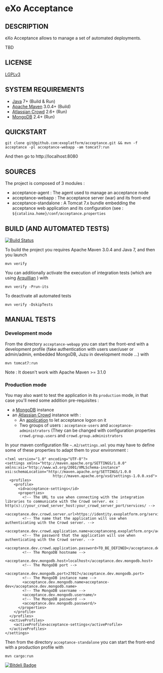 eXo Acceptance
==============

## DESCRIPTION

eXo Acceptance allows to manage a set of automated deployments.

TBD

## LICENSE

[LGPLv3](http://www.gnu.org/licenses/lgpl.html)

## SYSTEM REQUIREMENTS

- [Java](http://www.oracle.com/technetwork/java/javase/downloads/) 7+ (Build & Run)
- [Apache Maven](http://maven.apache.org) 3.0.4+ (Build)
- [Atlassian Crowd](https://www.atlassian.com/software/crowd/) 2.6+ (Run)
- [MongoDB](http://www.mongodb.org/) 2.4+ (Run)

## QUICKSTART

    git clone git@github.com:exoplatform/acceptance.git && mvn -f acceptance -pl acceptance-webapp -am tomcat7:run

And then go to http://localhost:8080

## SOURCES

The project is composed of 3 modules :

- acceptance-agent : The agent used to manage an acceptance node
- acceptance-webapp : The acceptance server (war) and its front-end
- acceptance-standalone : A Tomcat 7.x bundle embedding the acceptance web application and its configuration (see : ```${catalina.home}/conf/acceptance.properties```

## BUILD (AND AUTOMATED TESTS)

[![Build Status](https://ci.exoplatform.org/buildStatus/icon?job=acceptance-master-ci)](https://ci.exoplatform.org/job/acceptance-master-ci/)

To build the project you requires Apache Maven 3.0.4 and Java 7, and then you launch

    mvn verify

You can additionally activate the execution of integration tests (which are using [Arquillian](http://arquillian.org/) ) with

    mvn verify -Prun-its

To deactivate all automated tests

    mvn verify -DskipTests

## MANUAL TESTS

### Development mode

From the directory ```acceptance-webapp``` you can start the front-end with a development profile (fake authentication with users user/user or admin/admin, embedded MongoDB, Juzu in development mode ...) with

    mvn tomcat7:run

Note : It doesn't work with Apache Maven >= 3.1.0

### Production mode

You may also want to test the application in its ```production``` mode, in that case you'll need some addition pre-requisites :

- a [MongoDB](http://www.mongodb.org/) instance
- an [Atlassian Crowd](https://www.atlassian.com/software/crowd/) instance with :
  - An [application](https://confluence.atlassian.com/display/CROWD/Adding+an+Application) to let acceptance logon on it
  - Two groups of users : ```acceptance-users``` and ```acceptance-administrators``` (They can be changed with configuration properties ```crowd.group.users``` and ```crowd.group.administrators```

In your maven configuration file ```~.m2/settings.xml``` you may have to define some of these properties to adapt them to your environment :

    <?xml version="1.0" encoding="UTF-8"?>
    <settings xmlns="http://maven.apache.org/SETTINGS/1.0.0" xmlns:xsi="http://www.w3.org/2001/XMLSchema-instance" xsi:schemaLocation="http://maven.apache.org/SETTINGS/1.0.0
                          http://maven.apache.org/xsd/settings-1.0.0.xsd">
      <profiles>
        <profile>
          <id>acceptance-settings</id>
          <properties>
            <!-- The URL to use when connecting with the integration libraries to communicate with the Crowd server. ex : http(s)://your_crowd_server_host:your_crowd_server_port/services/ -->
            <acceptance.dev.crowd.server.url>https://identity.exoplatform.org/services/</acceptance.dev.crowd.server.url>
            <!-- The name that the application will use when authenticating with the Crowd server. -->
            <acceptance.dev.crowd.application.name>acceptanceng.exoplatform.org</acceptance.dev.crowd.application.name>
            <!-- The password that the application will use when authenticating with the Crowd server. -->
            <acceptance.dev.crowd.application.password>TO_BE_DEFINED</acceptance.dev.crowd.application.password>
            <!-- The MongoDB hostname -->
            <acceptance.dev.mongodb.host>localhost</acceptance.dev.mongodb.host>
            <!-- The MongoDB port -->
            <acceptance.dev.mongodb.port>27017</acceptance.dev.mongodb.port>
            <!-- The MongoDB instance name -->
            <acceptance.dev.mongodb.name>acceptance-dev</acceptance.dev.mongodb.name>
            <!-- The MongoDB username -->
            <acceptance.dev.mongodb.username/>
            <!-- The MongoDB password -->
            <acceptance.dev.mongodb.password/>
          </properties>
        </profile>
      </profiles>
      <activeProfiles>
        <activeProfile>acceptance-settings</activeProfile>
      </activeProfiles>
    </settings>

Then from the directory ```acceptance-standalone``` you can start the front-end with a production profile with

    mvn cargo:run




[![Bitdeli Badge](https://d2weczhvl823v0.cloudfront.net/exoplatform/acceptance/trend.png)](https://bitdeli.com/free "Bitdeli Badge")

